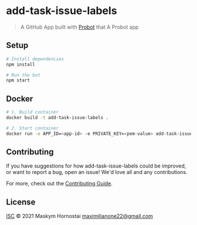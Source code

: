 # add-task-issue-labels

> A GitHub App built with [Probot](https://github.com/probot/probot) that A Probot app

## Setup

```sh
# Install dependencies
npm install

# Run the bot
npm start
```

## Docker

```sh
# 1. Build container
docker build -t add-task-issue-labels .

# 2. Start container
docker run -e APP_ID=<app-id> -e PRIVATE_KEY=<pem-value> add-task-issue-labels
```

## Contributing

If you have suggestions for how add-task-issue-labels could be improved, or want to report a bug, open an issue! We'd love all and any contributions.

For more, check out the [Contributing Guide](CONTRIBUTING.md).

## License

[ISC](LICENSE) © 2021 Maskym Hornostai <maximilianone22@gmail.com>
